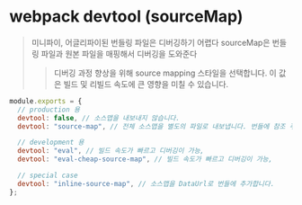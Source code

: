 # webpack devtool (sourceMap)

> 미니파이, 어글리파이된 번들링 파일은 디버깅하기 어렵다 sourceMap은 번들링 파일과 원본 파일을 매핑해서 디버깅을 도와준다
>
> > 디버깅 과정 향상을 위해 source mapping 스타일을 선택합니다. 이 값은 빌드 및 리빌드 속도에 큰 영향을 미칠 수 있습니다.

```js
module.exports = {
  // production 용
  devtool: false, // 소스맵을 내보내지 않습니다.
  devtool: "source-map", // 전체 소스맵을 별도의 파일로 내보냅니다. 번들에 참조 주석을 추가하여 개발 도구에서 찾을 수 있도록 합니다. 일반 사용자가 소스맵 파일에 접근 할 수 없도록 서버를 구성해야합니다!

  // development 용
  devtool: "eval", // 빌드 속도가 빠르고 디버깅이 가능,
  devtool: "eval-cheap-source-map", // 빌드 속도가 빠르고 디버깅이 가능,

  // special case
  devtool: "inline-source-map", // 소스맵을 DataUrl로 번들에 추가합니다.
};
```
